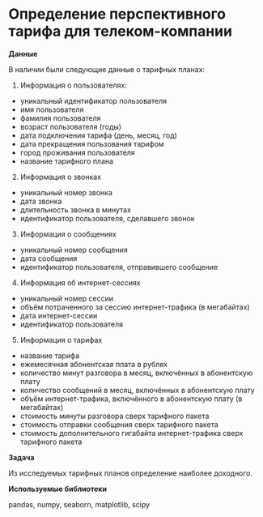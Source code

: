 # Определение перспективного тарифа для телеком-компании

**Данные**

В наличии были следующие данные о тарифных планах:

1.	Информация о пользователях:

-	уникальный идентификатор пользователя
-	имя пользователя
-	фамилия пользователя
-	возраст пользователя (годы)
-	дата подключения тарифа (день, месяц, год)
-	дата прекращения пользования тарифом
-	город проживания пользователя
-	название тарифного плана

2.	Информация о звонках

-	уникальный номер звонка
-	дата звонка
-	длительность звонка в минутах
-	идентификатор пользователя, сделавшего звонок

3.	Информация о сообщениях

-	уникальный номер сообщения
-	дата сообщения
-	идентификатор пользователя, отправившего сообщение

4. Информация об интернет-сессиях

-	уникальный номер сессии
-	объём потраченного за сессию интернет-трафика (в мегабайтах)
-	дата интернет-сессии
-	идентификатор пользователя

5. Информация о тарифах

-	название тарифа
-	ежемесячная абонентская плата в рублях
-	количество минут разговора в месяц, включённых в абонентскую плату
-	количество сообщений в месяц, включённых в абонентскую плату
-	объём интернет-трафика, включённого в абонентскую плату (в мегабайтах)
-	стоимость минуты разговора сверх тарифного пакета
-	стоимость отправки сообщения сверх тарифного пакета
-	стоимость дополнительного гигабайта интернет-трафика сверх тарифного пакета

**Задача**

Из исследуемых тарифных планов определение наиболее доходного.

**Используемые библиотеки**

pandas, numpy, seaborn, matplotlib, scipy
